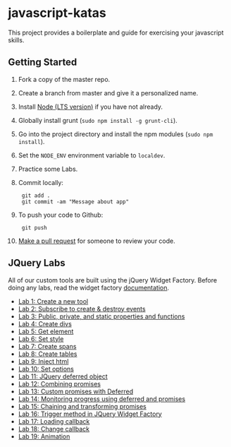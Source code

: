 # javascript-katas
This project provides a boilerplate and guide for exercising your javascript skills.

## Getting Started
1. Fork a copy of the master repo.
2. Create a branch from master and give it a personalized name.
3. Install [Node (LTS version)](https://nodejs.org/en/) if you have not already.
4. Globally install grunt (`sudo npm install -g grunt-cli`).
5. Go into the project directory and install the npm modules (`sudo npm install`).
6. Set the `NODE_ENV` environment variable to `localdev`.
7. Practice some Labs.
8. Commit locally:

        git add .
        git commit -am "Message about app"

9. To push your code to Github:

        git push

10. [Make a pull request](https://help.github.com/articles/using-pull-requests) for someone to review your code.

## JQuery Labs

All of our custom tools are built using the jQuery Widget Factory. Before doing any labs, read the widget factory [documentation](http://learn.jquery.com/plugins/stateful-plugins-with-widget-factory/).

 * <a href="public/jquery/lab1/README.md">Lab 1: Create a new tool</a>
 * <a href="public/jquery/lab2/README.md">Lab 2: Subscribe to create & destroy events</a>
 * <a href="public/jquery/lab3/README.md">Lab 3: Public, private, and static properties and functions</a>
 * <a href="public/jquery/lab4/README.md">Lab 4: Create divs</a>
 * <a href="public/jquery/lab5/README.md">Lab 5: Get element</a>
 * <a href="public/jquery/lab6/README.md">Lab 6: Set style</a>
 * <a href="public/jquery/lab7/README.md">Lab 7: Create spans</a>
 * <a href="public/jquery/lab8/README.md">Lab 8: Create tables</a>
 * <a href="public/jquery/lab9/README.md">Lab 9: Inject html</a>
 * <a href="public/jquery/lab10/README.md">Lab 10: Set options</a>
 * <a href="public/jquery/lab11/README.md">Lab 11: JQuery deferred object</a>
 * <a href="public/jquery/lab12/README.md">Lab 12: Combining promises</a>
 * <a href="public/jquery/lab13/README.md">Lab 13: Custom promises with Deferred</a>
 * <a href="public/jquery/lab14/README.md">Lab 14: Monitoring progress using deferred and promises</a>
 * <a href="public/jquery/lab15/README.md">Lab 15: Chaining and transforming promises</a>
 * <a href="public/jquery/lab16/README.md">Lab 16: Trigger method in JQuery Widget Factory</a>
 * <a href="public/jquery/lab17/README.md">Lab 17: Loading callback</a>
 * <a href="public/jquery/lab18/README.md">Lab 18: Change callback</a>
 * <a href="public/jquery/lab19/README.md">Lab 19: Animation</a>
